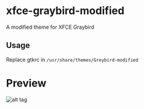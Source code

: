 # xfce-graybird-modified
A modified theme for XFCE Graybird

## Usage
Replace gtkrc in `/usr/share/themes/Greybird-modified`

# Preview

![alt tag](https://raw.githubusercontent.com/lotusirous/xfce-graybird-modified/master/preview.png)

